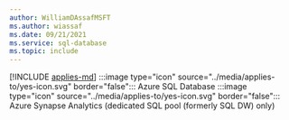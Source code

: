 ```yaml
---
author: WilliamDAssafMSFT
ms.author: wiassaf
ms.date: 09/21/2021
ms.service: sql-database
ms.topic: include
---
```


[!INCLUDE [applies-md](applies-md.md)] :::image type="icon" source="../media/applies-to/yes-icon.svg" border="false"::: Azure SQL Database :::image type="icon" source="../media/applies-to/yes-icon.svg" border="false"::: Azure Synapse Analytics (dedicated SQL pool (formerly SQL DW) only)

